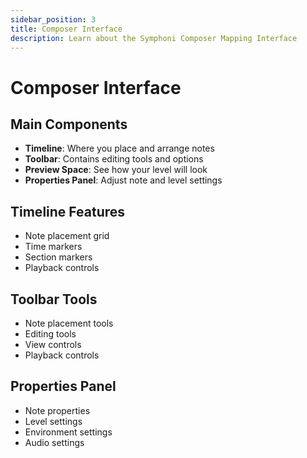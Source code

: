 ```yaml
---
sidebar_position: 3
title: Composer Interface
description: Learn about the Symphoni Composer Mapping Interface
---
```


# Composer Interface

## Main Components
- **Timeline**: Where you place and arrange notes
- **Toolbar**: Contains editing tools and options
- **Preview Space**: See how your level will look
- **Properties Panel**: Adjust note and level settings

## Timeline Features
- Note placement grid
- Time markers
- Section markers
- Playback controls

## Toolbar Tools
- Note placement tools
- Editing tools
- View controls
- Playback controls

## Properties Panel
- Note properties
- Level settings
- Environment settings
- Audio settings 